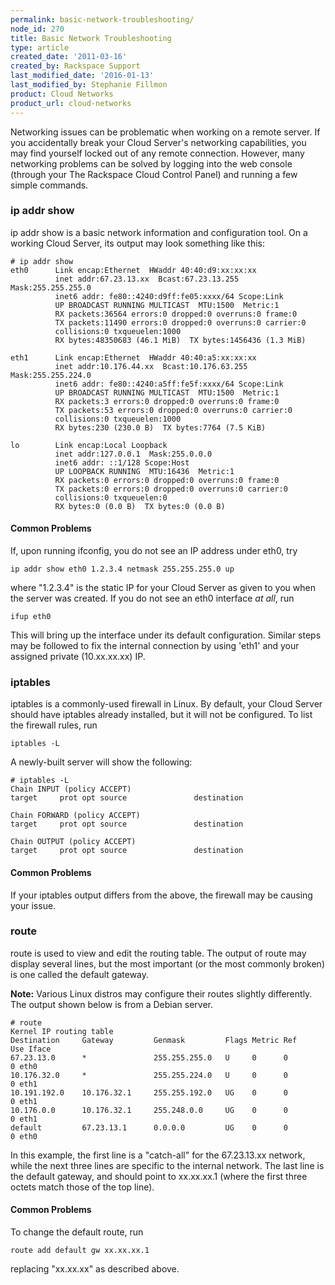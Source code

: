 ```yaml
---
permalink: basic-network-troubleshooting/
node_id: 270
title: Basic Network Troubleshooting
type: article
created_date: '2011-03-16'
created_by: Rackspace Support
last_modified_date: '2016-01-13'
last_modified_by: Stephanie Fillmon
product: Cloud Networks
product_url: cloud-networks
---
```


Networking issues can be problematic when working on a remote server. If
you accidentally break your Cloud Server's networking capabilities, you
may find yourself locked out of any remote connection. However, many
networking problems can be solved by logging into the web console
(through your The Rackspace Cloud Control Panel) and running a few
simple commands.

### ip addr show

ip addr show is a basic network information and configuration tool. On a
working Cloud Server, its output may look something like this:

    # ip addr show
    eth0      Link encap:Ethernet  HWaddr 40:40:d9:xx:xx:xx
              inet addr:67.23.13.xx  Bcast:67.23.13.255  Mask:255.255.255.0
              inet6 addr: fe80::4240:d9ff:fe05:xxxx/64 Scope:Link
              UP BROADCAST RUNNING MULTICAST  MTU:1500  Metric:1
              RX packets:36564 errors:0 dropped:0 overruns:0 frame:0
              TX packets:11490 errors:0 dropped:0 overruns:0 carrier:0
              collisions:0 txqueuelen:1000
              RX bytes:48350683 (46.1 MiB)  TX bytes:1456436 (1.3 MiB)

    eth1      Link encap:Ethernet  HWaddr 40:40:a5:xx:xx:xx
              inet addr:10.176.44.xx  Bcast:10.176.63.255  Mask:255.255.224.0
              inet6 addr: fe80::4240:a5ff:fe5f:xxxx/64 Scope:Link
              UP BROADCAST RUNNING MULTICAST  MTU:1500  Metric:1
              RX packets:3 errors:0 dropped:0 overruns:0 frame:0
              TX packets:53 errors:0 dropped:0 overruns:0 carrier:0
              collisions:0 txqueuelen:1000
              RX bytes:230 (230.0 B)  TX bytes:7764 (7.5 KiB)

    lo        Link encap:Local Loopback
              inet addr:127.0.0.1  Mask:255.0.0.0
              inet6 addr: ::1/128 Scope:Host
              UP LOOPBACK RUNNING  MTU:16436  Metric:1
              RX packets:0 errors:0 dropped:0 overruns:0 frame:0
              TX packets:0 errors:0 dropped:0 overruns:0 carrier:0
              collisions:0 txqueuelen:0
              RX bytes:0 (0.0 B)  TX bytes:0 (0.0 B)

#### Common Problems

If, upon running ifconfig, you do not see an IP address under eth0, try

    ip addr show eth0 1.2.3.4 netmask 255.255.255.0 up

where "1.2.3.4" is the static IP for your Cloud Server as given to you
when the server was created. If you do not see an eth0 interface *at
all*, run

    ifup eth0

This will bring up the interface under its default configuration.
Similar steps may be followed to fix the internal connection by using
'eth1' and your assigned private (10.xx.xx.xx) IP.

### iptables

iptables is a commonly-used firewall in Linux. By default, your Cloud
Server should have iptables already installed, but it will not be
configured. To list the firewall rules, run

    iptables -L

A newly-built server will show the following:

    # iptables -L
    Chain INPUT (policy ACCEPT)
    target     prot opt source               destination

    Chain FORWARD (policy ACCEPT)
    target     prot opt source               destination

    Chain OUTPUT (policy ACCEPT)
    target     prot opt source               destination

#### Common Problems

If your iptables output differs from the above, the firewall may be
causing your issue.

### route

route is used to view and edit the routing table. The output of route
may display several lines, but the most important (or the most commonly
broken) is one called the default gateway.

**Note:** Various Linux distros may configure their routes slightly differently. The output
shown below is from a Debian server.

    # route
    Kernel IP routing table
    Destination     Gateway         Genmask         Flags Metric Ref    Use Iface
    67.23.13.0      *               255.255.255.0   U     0      0        0 eth0
    10.176.32.0     *               255.255.224.0   U     0      0        0 eth1
    10.191.192.0    10.176.32.1     255.255.192.0   UG    0      0        0 eth1
    10.176.0.0      10.176.32.1     255.248.0.0     UG    0      0        0 eth1
    default         67.23.13.1      0.0.0.0         UG    0      0        0 eth0

In this example, the first line is a "catch-all" for the 67.23.13.xx
network, while the next three lines are specific to the internal
network. The last line is the default gateway, and should point to
xx.xx.xx.1 (where the first three octets match those of the top line).

#### Common Problems

To change the default route, run

    route add default gw xx.xx.xx.1

replacing "xx.xx.xx" as described above.
